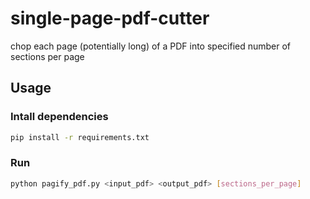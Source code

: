 # single-page-pdf-cutter
chop each page (potentially long) of a PDF into specified number of sections per page

## Usage 

### Intall dependencies

```sh
pip install -r requirements.txt
```


### Run


```sh 
python pagify_pdf.py <input_pdf> <output_pdf> [sections_per_page]

```